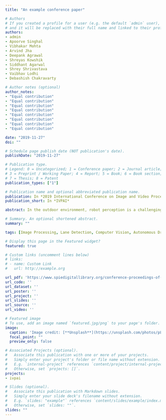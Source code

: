 ```yaml
---
title: "An example conference paper"

# Authors
# If you created a profile for a user (e.g. the default `admin` user), write the username (folder name) here 
# and it will be replaced with their full name and linked to their profile.
authors:
- admin
- Apoorve Singhal
- Vibhakar Mohta
- Arvind Jha
- Deepank Agrawal
- Shreyas Kowshik
- Siddhant Agarwal
- Shrey Shrivastava
- Vaibhav Lodhi
- Debashish Chakravarty

# Author notes (optional)
author_notes:
- "Equal contribution"
- "Equal contribution"
- "Equal contribution"
- "Equal contribution"
- "Equal contribution"
- "Equal contribution"
- "Equal contribution"
- "Equal contribution"

date: "2019-11-27"
doi: ""

# Schedule page publish date (NOT publication's date).
publishDate: "2019-11-27"

# Publication type.
# Legend: 0 = Uncategorized; 1 = Conference paper; 2 = Journal article;
# 3 = Preprint / Working Paper; 4 = Report; 5 = Book; 6 = Book section;
# 7 = Thesis; 8 = Patent
publication_types: ["1"]

# Publication name and optional abbreviated publication name.
publication: In *2019 International Conference on Image and Video Processing, and Artificial Intelligence*
publication_short: In *IVPAI*

abstract: In the outdoor environment, robot perception is a challenging task encompassing several layers of abstractions like lane detection, object detection and avoidance, and way-point navigation. Intelligent Ground Vehicles are becoming popular and having an efficient perception stack is quintessential to its scaling for different tasks. Several issues like illumination variance, shadows, occlusions, etc. cause researchers to adopt computationally heavy approaches for improving generalization. We present a novel, real-time approach for combined lane detection, obstacle detection, and way-point navigation using features from a 2D-LiDAR and camera. A robust curve fitting algorithm has been implemented, adhering to the minimization of computation. The overall processing pipeline has been tested and validated to work well in outdoor conditions.

# Summary. An optional shortened abstract.
summary: ""

tags: [Image Processing, Lane Detection, Computer Vision, Autonomous Driving]

# Display this page in the Featured widget?
featured: true

# Custom links (uncomment lines below)
# links:
# - name: Custom Link
#   url: http://example.org

url_pdf: 'https://www.spiedigitallibrary.org/conference-proceedings-of-spie/11321/113210P/Real-time-lane-detection-fitting-and-navigation-for-unstructured-environments/10.1117/12.2547333.short?tab=ArticleLink'
url_code: ''
url_dataset: ''
url_poster: ''
url_project: ''
url_slides: ''
url_source: ''
url_video: ''

# Featured image
# To use, add an image named `featured.jpg/png` to your page's folder. 
image:
  caption: 'Image credit: [**Unsplash**](https://unsplash.com/photos/pLCdAaMFLTE)'
  focal_point: ""
  preview_only: false

# Associated Projects (optional).
#   Associate this publication with one or more of your projects.
#   Simply enter your project's folder or file name without extension.
#   E.g. `internal-project` references `content/project/internal-project/index.md`.
#   Otherwise, set `projects: []`.
projects:
- ivpai

# Slides (optional).
#   Associate this publication with Markdown slides.
#   Simply enter your slide deck's filename without extension.
#   E.g. `slides: "example"` references `content/slides/example/index.md`.
#   Otherwise, set `slides: ""`.
slides: ""
---
```

